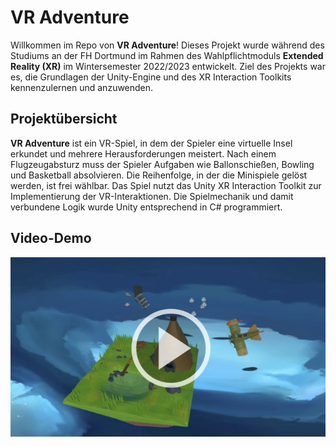 # VR Adventure

Willkommen im Repo von **VR Adventure**! Dieses Projekt wurde während des Studiums an der FH Dortmund im Rahmen des Wahlpflichtmoduls **Extended Reality (XR)** im Wintersemester 2022/2023 entwickelt. Ziel des Projekts war es, die Grundlagen der Unity-Engine und des XR Interaction Toolkits kennenzulernen und anzuwenden.

## Projektübersicht

**VR Adventure** ist ein VR-Spiel, in dem der Spieler eine virtuelle Insel erkundet und mehrere Herausforderungen meistert. Nach einem Flugzeugabsturz muss der Spieler Aufgaben wie Ballonschießen, Bowling und Basketball absolvieren. Die Reihenfolge, in der die Minispiele gelöst werden, ist frei wählbar. Das Spiel nutzt das Unity XR Interaction Toolkit zur Implementierung der VR-Interaktionen. Die Spielmechanik und damit verbundene Logik wurde Unity entsprechend in C# programmiert.

## Video-Demo

[![VR Adventure Demo](Assets/Thumbnail/video_picture.png)](https://video.fh-dortmund.de/video/bachelor-studiengang-digitale-technologien-vr-adventure/fde0b7945df63da8445656a5556aaef2)
